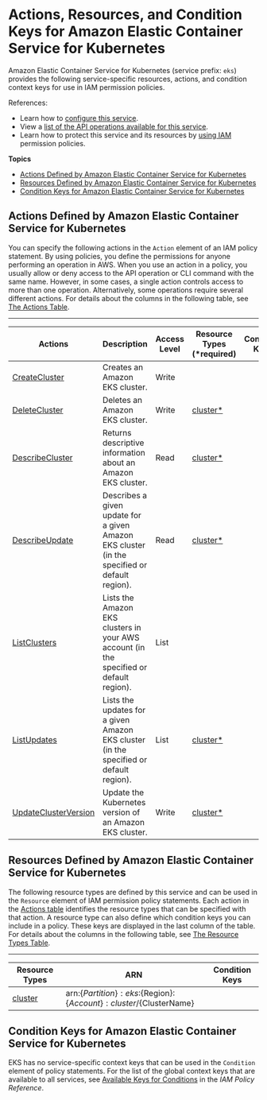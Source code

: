 # Actions, Resources, and Condition Keys for Amazon Elastic Container Service for Kubernetes<a name="list_amazonelasticcontainerserviceforkubernetes"></a>

Amazon Elastic Container Service for Kubernetes \(service prefix: `eks`\) provides the following service\-specific resources, actions, and condition context keys for use in IAM permission policies\.

References:
+ Learn how to [configure this service](https://docs.aws.amazon.com/eks/latest/userguide/)\.
+ View a [list of the API operations available for this service](https://docs.aws.amazon.com/eks/latest/APIReference/)\.
+ Learn how to protect this service and its resources by [using IAM](https://docs.aws.amazon.com/eks/latest/userguide/IAM_policies.html) permission policies\.

**Topics**
+ [Actions Defined by Amazon Elastic Container Service for Kubernetes](#amazonelasticcontainerserviceforkubernetes-actions-as-permissions)
+ [Resources Defined by Amazon Elastic Container Service for Kubernetes](#amazonelasticcontainerserviceforkubernetes-resources-for-iam-policies)
+ [Condition Keys for Amazon Elastic Container Service for Kubernetes](#amazonelasticcontainerserviceforkubernetes-policy-keys)

## Actions Defined by Amazon Elastic Container Service for Kubernetes<a name="amazonelasticcontainerserviceforkubernetes-actions-as-permissions"></a>

You can specify the following actions in the `Action` element of an IAM policy statement\. By using policies, you define the permissions for anyone performing an operation in AWS\. When you use an action in a policy, you usually allow or deny access to the API operation or CLI command with the same name\. However, in some cases, a single action controls access to more than one operation\. Alternatively, some operations require several different actions\. For details about the columns in the following table, see [The Actions Table](reference_policies_actions-resources-contextkeys.md#actions_table)\.


****  

| Actions | Description | Access Level | Resource Types \(\*required\) | Condition Keys | Dependent Actions | 
| --- | --- | --- | --- | --- | --- | 
|   [ CreateCluster ](https://docs.aws.amazon.com/eks/latest/APIReference/API_CreateCluster.html)  | Creates an Amazon EKS cluster\. | Write |  |  |  | 
|   [ DeleteCluster ](https://docs.aws.amazon.com/eks/latest/APIReference/API_DeleteCluster.html)  | Deletes an Amazon EKS cluster\. | Write |   [ cluster\* ](#amazonelasticcontainerserviceforkubernetes-cluster)   |  |  | 
|   [ DescribeCluster ](https://docs.aws.amazon.com/eks/latest/APIReference/API_DescribeCluster.html)  | Returns descriptive information about an Amazon EKS cluster\. | Read |   [ cluster\* ](#amazonelasticcontainerserviceforkubernetes-cluster)   |  |  | 
|   [ DescribeUpdate ](https://docs.aws.amazon.com/eks/latest/APIReference/API_DescribeUpdate.html)  | Describes a given update for a given Amazon EKS cluster \(in the specified or default region\)\. | Read |   [ cluster\* ](#amazonelasticcontainerserviceforkubernetes-cluster)   |  |  | 
|   [ ListClusters ](https://docs.aws.amazon.com/eks/latest/APIReference/API_ListClusters.html)  | Lists the Amazon EKS clusters in your AWS account \(in the specified or default region\)\. | List |  |  |  | 
|   [ ListUpdates ](https://docs.aws.amazon.com/eks/latest/APIReference/API_ListUpdates.html)  | Lists the updates for a given Amazon EKS cluster \(in the specified or default region\)\. | List |   [ cluster\* ](#amazonelasticcontainerserviceforkubernetes-cluster)   |  |  | 
|   [ UpdateClusterVersion ](https://docs.aws.amazon.com/eks/latest/APIReference/API_UpdateClusterVersion.html)  | Update the Kubernetes version of an Amazon EKS cluster\. | Write |   [ cluster\* ](#amazonelasticcontainerserviceforkubernetes-cluster)   |  |  | 

## Resources Defined by Amazon Elastic Container Service for Kubernetes<a name="amazonelasticcontainerserviceforkubernetes-resources-for-iam-policies"></a>

The following resource types are defined by this service and can be used in the `Resource` element of IAM permission policy statements\. Each action in the [Actions table](#amazonelasticcontainerserviceforkubernetes-actions-as-permissions) identifies the resource types that can be specified with that action\. A resource type can also define which condition keys you can include in a policy\. These keys are displayed in the last column of the table\. For details about the columns in the following table, see [The Resource Types Table](reference_policies_actions-resources-contextkeys.md#resources_table)\.


****  

| Resource Types | ARN | Condition Keys | 
| --- | --- | --- | 
|   [ cluster ](https://docs.aws.amazon.com/eks/latest/userguide/getting-started.html)  |  arn:$\{Partition\}:eks:$\{Region\}:$\{Account\}:cluster/$\{ClusterName\}  |  | 

## Condition Keys for Amazon Elastic Container Service for Kubernetes<a name="amazonelasticcontainerserviceforkubernetes-policy-keys"></a>

EKS has no service\-specific context keys that can be used in the `Condition` element of policy statements\. For the list of the global context keys that are available to all services, see [Available Keys for Conditions](reference_policies_condition-keys.html#AvailableKeys) in the *IAM Policy Reference*\.